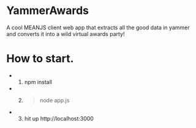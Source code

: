 # YammerAwards
A cool MEANJS client web app that extracts all the good data in yammer and converts it into a wild virtual awards party!

# How to start.

- 1. npm install
- 2. > node app.js
- 3. hit up http://localhost:3000
